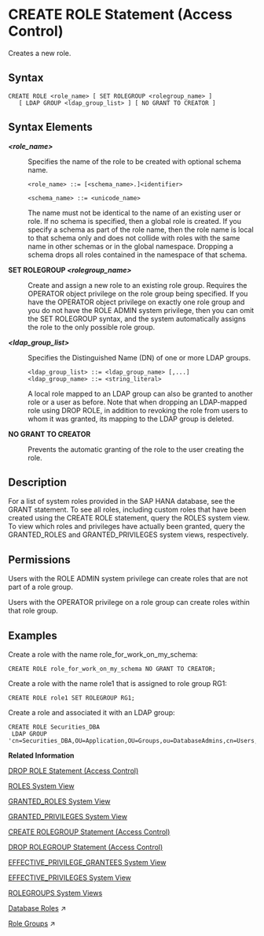 <!-- loio20d4a23b75191014a182b123906d5b16 -->

# CREATE ROLE Statement \(Access Control\)

Creates a new role.



<a name="loio20d4a23b75191014a182b123906d5b16__sql_create_role_1sql_create_role_syntax"/>

## Syntax

```
CREATE ROLE <role_name> [ SET ROLEGROUP <rolegroup_name> ]
   [ LDAP GROUP <ldap_group_list> ] [ NO GRANT TO CREATOR ]
```



<a name="loio20d4a23b75191014a182b123906d5b16__sql_create_role_1sql_create_role_syntax_elements"/>

## Syntax Elements


<dl>
<dt><b>

*<role\_name\>*

</b></dt>
<dd>

Specifies the name of the role to be created with optional schema name.

```
<role_name> ::= [<schema_name>.]<identifier>

<schema_name> ::= <unicode_name>
```

The name must not be identical to the name of an existing user or role. If no schema is specified, then a global role is created. If you specify a schema as part of the role name, then the role name is local to that schema only and does not collide with roles with the same name in other schemas or in the global namespace. Dropping a schema drops all roles contained in the namespace of that schema.



</dd><dt><b>

SET ROLEGROUP *<rolegroup\_name\>*

</b></dt>
<dd>

Create and assign a new role to an existing role group. Requires the OPERATOR object privilege on the role group being specified. If you have the OPERATOR object privilege on exactly one role group and you do not have the ROLE ADMIN system privilege, then you can omit the SET ROLEGROUP syntax, and the system automatically assigns the role to the only possible role group.



</dd><dt><b>

*<ldap\_group\_list\>*

</b></dt>
<dd>

Specifies the Distinguished Name \(DN\) of one or more LDAP groups.

```
<ldap_group_list> ::= <ldap_group_name> [,...] 
<ldap_group_name> ::= <string_literal>
```

A local role mapped to an LDAP group can also be granted to another role or a user as before. Note that when dropping an LDAP-mapped role using DROP ROLE, in addition to revoking the role from users to whom it was granted, its mapping to the LDAP group is deleted.



</dd><dt><b>

NO GRANT TO CREATOR

</b></dt>
<dd>

Prevents the automatic granting of the role to the user creating the role.



</dd>
</dl>



<a name="loio20d4a23b75191014a182b123906d5b16__sql_create_role_1sql_create_role_description"/>

## Description

For a list of system roles provided in the SAP HANA database, see the GRANT statement. To see all roles, including custom roles that have been created using the CREATE ROLE statement, query the ROLES system view. To view which roles and privileges have actually been granted, query the GRANTED\_ROLES and GRANTED\_PRIVILEGES system views, respectively.



<a name="loio20d4a23b75191014a182b123906d5b16__section_jj5_hbd_pbb"/>

## Permissions

Users with the ROLE ADMIN system privilege can create roles that are not part of a role group.

Users with the OPERATOR privilege on a role group can create roles within that role group.



<a name="loio20d4a23b75191014a182b123906d5b16__sql_create_role_1sql_create_role_examples"/>

## Examples

Create a role with the name role\_for\_work\_on\_my\_schema:

```
CREATE ROLE role_for_work_on_my_schema NO GRANT TO CREATOR;
```

Create a role with the name role1 that is assigned to role group RG1:

```
CREATE ROLE role1 SET ROLEGROUP RG1;
```

Create a role and associated it with an LDAP group:

```
CREATE ROLE Securities_DBA 
 LDAP GROUP 'cn=Securities_DBA,OU=Application,OU=Groups,ou=DatabaseAdmins,cn=Users,o=largebank.com';
```

**Related Information**  


[DROP ROLE Statement \(Access Control\)](drop-role-statement-access-control-20d74f7.md "Drops a role.")

[ROLES System View](../../020-System-Views-Reference/021-System-Views/roles-system-view-20cd8af.md "Shows available roles.")

[GRANTED\_ROLES System View](../../020-System-Views-Reference/021-System-Views/granted-roles-system-view-20a5c3b.md "Provides information about roles granted to users or other roles.")

[GRANTED\_PRIVILEGES System View](../../020-System-Views-Reference/021-System-Views/granted-privileges-system-view-20a5958.md "Provides information about privileges and roles granted to users.")

[CREATE ROLEGROUP Statement \(Access Control\)](create-rolegroup-statement-access-control-6cf1932.md "Creates a new role group.")

[DROP ROLEGROUP Statement \(Access Control\)](drop-rolegroup-statement-access-control-9506eaa.md "Drops an existing role group.")

[EFFECTIVE\_PRIVILEGE\_GRANTEES System View](../../020-System-Views-Reference/021-System-Views/effective-privilege-grantees-system-view-2a8987c.md "Provides information about who was granted (explicitly or implicitly via roles) a specified privilege.")

[EFFECTIVE\_PRIVILEGES System View](../../020-System-Views-Reference/021-System-Views/effective-privileges-system-view-20a2f3e.md "Provides the privileges of the specified user.")

[ROLEGROUPS System Views](../../020-System-Views-Reference/021-System-Views/rolegroups-system-views-5e2b4b9.md "Shows available role groups.")

[Database Roles](https://help.sap.com/viewer/c82f8d6a84c147f8b78bf6416dae7290/2023_2_QRC/en-US/e7f358b6e85b4610a2b62c5a25755fc0.html "A database role is a collection of privileges that can be granted to either a database user or another role in runtime.") :arrow_upper_right:

[Role Groups](https://help.sap.com/viewer/c82f8d6a84c147f8b78bf6416dae7290/2023_2_QRC/en-US/33dfc7ed4ff648abbbaab4aefb7070d4.html "Role groups support a separation of role management tasks. This is useful if you want different aspects of your authorization setup managed by different administrators. In an SAP HANA Cloud environment, SAP uses role groups to separate the management of customer-owned roles and SAP-owned roles and therefore the authorization on underlying objects.") :arrow_upper_right:

